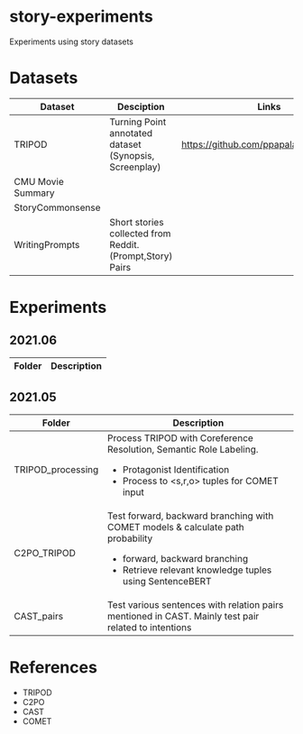 # story-experiments
Experiments using story datasets

# Datasets
| Dataset   | Desciption                                                | Links |
| ------ | ------------------------------------------------------------ | ----- |
| TRIPOD    | Turning Point annotated dataset (Synopsis, Screenplay)  | https://github.com/ppapalampidi/TRIPOD
| CMU Movie Summary    |   |    |
| StoryCommonsense    |   |     |
| WritingPrompts    | Short stories collected from Reddit. (Prompt,Story) Pairs  |   |

<!-- * TRIPOD 
    * Turning Point annotated dataset (Synopsis, Screenplay)
    * https://github.com/ppapalampidi/TRIPOD
* CMU Movie Summary
* StoryCommonsense
* WritingPrompts
    * Short stories collected from Reddit
    * (Prompt,Story) Pairs -->

# Experiments
## 2021.06
| Folder   | Description                                                |
| ------ | ------------------------------------------------------------ |

## 2021.05
| Folder   | Description                                                |
| ------ | ------------------------------------------------------------ |
| TRIPOD_processing  | Process TRIPOD with Coreference Resolution, Semantic Role Labeling. <ul><li>Protagonist Identification</li><li>Process to <s,r,o> tuples for COMET input</li></ul>     |
| C2PO_TRIPOD  | Test forward, backward branching with COMET models & calculate path probability <ul><li>forward, backward branching</li><li>Retrieve relevant knowledge tuples using SentenceBERT</li></ul>   |
| CAST_pairs  | Test various sentences with relation pairs mentioned in CAST. Mainly test pair related to intentions  |

<!-- ### TRIPOD Processing
Process TRIPOD with Coreference Resolution, Semantic Role Labeling.
* Protagonist Identification with Coref Models
* Process to <s,r,o> tuples for COMET input

### C2PO using TRIPOD
1. Test forward, backward branching with COMET models
    - Create path using C2PO branching implementation
        - https://github.com/rajammanabrolu/C2PO/blob/master/C2PO/scripts/text-gen/generate.py
    - Calculate path probability
2. Retrieve relevant knowledge tuples using SentenceBERT models -->

<!-- ### CAST Relation Pair Inferences
Test various sentences with relation pairs mentioned in CAST.
Mainly test pair related to intentions
* \<oWant> - \<xIntent> -->

# References
* TRIPOD
* C2PO
* CAST
* COMET